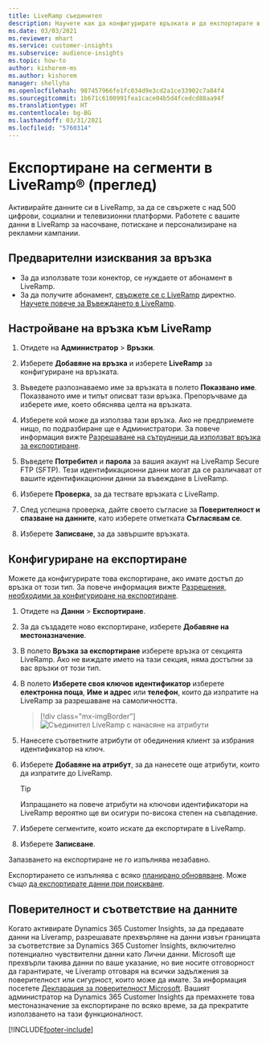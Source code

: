 ```yaml
---
title: LiveRamp съединител
description: Научете как да конфигурирате връзката и да експортирате в LiveRamp.
ms.date: 03/03/2021
ms.reviewer: mhart
ms.service: customer-insights
ms.subservice: audience-insights
ms.topic: how-to
author: kishorem-ms
ms.author: kishorem
manager: shellyha
ms.openlocfilehash: 987457966fe1fc034d9e3cd2a1ce33902c7a84f4
ms.sourcegitcommit: 1b671c6100991fea1cace04b5d4fcedcd88aa94f
ms.translationtype: HT
ms.contentlocale: bg-BG
ms.lasthandoff: 03/31/2021
ms.locfileid: "5760314"
---
```

# <a name="export-segments-to-liverampreg-preview"></a>Експортиране на сегменти в LiveRamp&reg; (преглед)

Активирайте данните си в LiveRamp, за да се свържете с над 500 цифрови, социални и телевизионни платформи. Работете с вашите данни в LiveRamp за насочване, потискане и персонализиране на рекламни кампании.

## <a name="prerequisites-for-a-connection"></a>Предварителни изисквания за връзка

- За да използвате този конектор, се нуждаете от абонамент в LiveRamp.
- За да получите абонамент, [свържете се с LiveRamp](https://liveramp.com/contact/) директно. [Научете повече за Въвеждането в LiveRamp](https://liveramp.com/our-platform/data-onboarding/).

## <a name="set-up-connection-to-liveramp"></a>Настройване на връзка към LiveRamp

1. Отидете на **Администратор** > **Връзки**.

1. Изберете **Добавяне на връзка** и изберете **LiveRamp** за конфигуриране на връзката.

1. Въведете разпознаваемо име за връзката в полето **Показвано име**. Показваното име и типът описват тази връзка. Препоръчваме да изберете име, което обяснява целта на връзката.

1. Изберете кой може да използва тази връзка. Ако не предприемете нищо, по подразбиране ще е Администратори. За повече информация вижте [Разрешаване на сътрудници да използват връзка за експортиране](connections.md#allow-contributors-to-use-a-connection-for-exports).

1. Въведете **Потребител** и **парола** за вашия акаунт на LiveRamp Secure FTP (SFTP).
Тези идентификационни данни могат да се различават от вашите идентификационни данни за въвеждане в LiveRamp.

1. Изберете **Проверка**, за да тествате връзката с LiveRamp.

1. След успешна проверка, дайте своето съгласие за **Поверителност и спазване на данните**, като изберете отметката **Съгласявам се**.

1. Изберете **Записване**, за да завършите връзката.

## <a name="configure-an-export"></a>Конфигуриране на експортиране

Можете да конфигурирате това експортиране, ако имате достъп до връзка от този тип. За повече информация вижте [Разрешения, необходими за конфигуриране на експортиране](export-destinations.md#set-up-a-new-export).

1. Отидете на **Данни** > **Експортиране**.

1. За да създадете ново експортиране, изберете **Добавяне на местоназначение**.

1. В полето **Връзка за експортиране** изберете връзка от секцията LiveRamp. Ако не виждате името на тази секция, няма достъпни за вас връзки от този тип.

1. В полето **Изберете своя ключов идентификатор** изберете **електронна поща**, **Име и адрес** или **телефон**, които да изпратите на LiveRamp за разрешаване на самоличността.
   > [!div class="mx-imgBorder"]
   > ![Съединител LiveRamp с нанасяне на атрибути](media/export-liveramp-segments.png "Съединител LiveRamp с нанасяне на атрибути")

1. Нанесете съответните атрибути от обединения клиент за избрания идентификатор на ключ.

1. Изберете **Добавяне на атрибут**, за да нанесете още атрибути, които да изпратите до LiveRamp.

   > [!TIP]
   > Изпращането на повече атрибути на ключови идентификатори на LiveRamp вероятно ще ви осигури по-висока степен на съвпадение.

1. Изберете сегментите, които искате да експортирате в LiveRamp.

1. Изберете **Записване**.

Запазването на експортиране не го изпълнява незабавно.

Експортирането се изпълнява с всяко [планирано обновяване](system.md#schedule-tab). Може също [да експортирате данни при поискване](export-destinations.md#run-exports-on-demand). 


## <a name="data-privacy-and-compliance"></a>Поверителност и съответствие на данните

Когато активирате Dynamics 365 Customer Insights, за да предавате данни на Liveramp, разрешавате прехвърляне на данни извън границата за съответствие за Dynamics 365 Customer Insights, включително потенциално чувствителни данни като Лични данни. Microsoft ще прехвърли такива данни по ваше указание, но вие носите отговорност да гарантирате, че Liveramp отговаря на всички задължения за поверителност или сигурност, които може да имате. За информация посетете [Декларация за поверителност Microsoft](https://go.microsoft.com/fwlink/?linkid=396732).
Вашият администратор на Dynamics 365 Customer Insights да премахнете това местоназначение за експортиране по всяко време, за да прекратите използването на тази функционалност.

[!INCLUDE[footer-include](../includes/footer-banner.md)]
